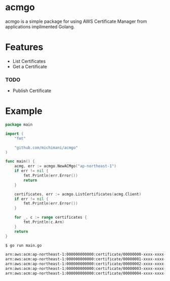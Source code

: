 acmgo
===

acmgo is a simple package for using AWS Certificate Manager from applications implimented Golang.

# Features

- List Certificates
- Get a Certificate

### TODO

- Publish Certificate

# Example

```go
package main

import (
	"fmt"

	"github.com/michimani/acmgo"
)

func main() {
	acmg, err := acmgo.NewACMgo("ap-northeast-1")
	if err != nil {
		fmt.Println(err.Error())
		return
	}

	certificates, err := acmgo.ListCertificates(acmg.Client)
	if err != nil {
		fmt.Println(err.Error())
	}

	for _, c := range certificates {
		fmt.Println(c.Arn)
	}
	return
}
```

```bash
$ go run main.go

arn:aws:acm:ap-northeast-1:000000000000:certificate/00000000-xxxx-xxxx-0000-xxxxxxxxxxxx
arn:aws:acm:ap-northeast-1:000000000000:certificate/00000001-xxxx-xxxx-0000-xxxxxxxxxxxx
arn:aws:acm:ap-northeast-1:000000000000:certificate/00000002-xxxx-xxxx-0000-xxxxxxxxxxxx
arn:aws:acm:ap-northeast-1:000000000000:certificate/00000003-xxxx-xxxx-0000-xxxxxxxxxxxx
arn:aws:acm:ap-northeast-1:000000000000:certificate/00000004-xxxx-xxxx-0000-xxxxxxxxxxxx
```